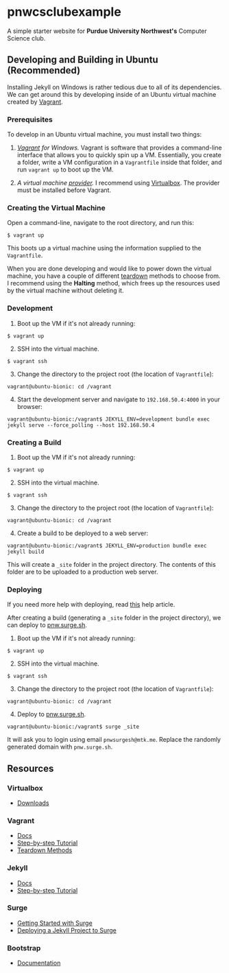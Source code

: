 # pnwcsclubexample

A simple starter website for **Purdue University Northwest's** Computer Science club.  

## Developing and Building in Ubuntu (Recommended)

Installing Jekyll on Windows is rather tedious due to all of its dependencies.  We can get around this by developing inside of an Ubuntu
virtual machine created by [Vagrant](https://www.vagrantup.com/).

### Prerequisites

To develop in an Ubuntu virtual machine, you must install two things:

1. _[Vagrant](https://www.vagrantup.com/downloads.html) for Windows._  Vagrant is software that provides a command-line interface that allows you to quickly spin up a VM.  Essentially, you create a folder, write a VM configuration in a `Vagrantfile` inside that folder, and run `vagrant up` to boot up the VM.

2. _A virtual machine [provider](https://www.vagrantup.com/intro/getting-started/providers.html)._  I recommend using [Virtualbox](https://www.virtualbox.org/).  The provider must be installed before Vagrant.

### Creating the Virtual Machine

Open a command-line, navigate to the root directory, and run this:

```
$ vagrant up
```

This boots up a virtual machine using the information supplied to the `Vagrantfile`.

When you are done developing and would like to power down the virtual machine, you have a couple of different [teardown](https://www.vagrantup.com/intro/getting-started/teardown.html) methods to choose from.  I recommend using the **Halting** method, which frees up the resources used by the virtual machine without deleting it.

### Development

1. Boot up the VM if it's not already running:

```
$ vagrant up
```

2. SSH into the virtual machine.

```
$ vagrant ssh
```

3. Change the directory to the project root (the location of `Vagrantfile`):

```
vagrant@ubuntu-bionic: cd /vagrant
```

4. Start the development server and navigate to `192.168.50.4:4000` in your browser:

```
vagrant@ubuntu-bionic:/vagrant$ JEKYLL_ENV=development bundle exec jekyll serve --force_polling --host 192.168.50.4
```

### Creating a Build

1. Boot up the VM if it's not already running:

```
$ vagrant up
```

2. SSH into the virtual machine.

```
$ vagrant ssh
```

3. Change the directory to the project root (the location of `Vagrantfile`):

```
vagrant@ubuntu-bionic: cd /vagrant
```

4. Create a build to be deployed to a web server:

```
vagrant@ubuntu-bionic:/vagrant$ JEKYLL_ENV=production bundle exec jekyll build
```

This will create a `_site` folder in the project directory.  The contents of this folder are to be uploaded to a production web server.

### Deploying

If you need more help with deploying, read [this](https://surge.sh/help/deploying-a-jekyll-project) help article.

After creating a build (generating a `_site` folder in the project directory), we can deploy to [pnw.surge.sh](https://pnw.surge.sh/).

1. Boot up the VM if it's not already running:

```
$ vagrant up
```

2. SSH into the virtual machine.

```
$ vagrant ssh
```

3. Change the directory to the project root (the location of `Vagrantfile`):

```
vagrant@ubuntu-bionic: cd /vagrant
```

4. Deploy to [pnw.surge.sh](https://pnw.surge.sh/).

```
vagrant@ubuntu-bionic:/vagrant$ surge _site 
```

It will ask you to login using email `pnwsurgesh@mtk.me`.  Replace the randomly generated domain with `pnw.surge.sh`.

## Resources

### Virtualbox
- [Downloads](https://www.virtualbox.org/wiki/Downloads)

### Vagrant
- [Docs](https://www.vagrantup.com/docs/index.html)
- [Step-by-step Tutorial](https://www.vagrantup.com/intro/getting-started/index.html)
- [Teardown Methods](https://www.vagrantup.com/intro/getting-started/teardown.html)

### Jekyll
- [Docs](https://jekyllrb.com/docs/)
- [Step-by-step Tutorial](https://jekyllrb.com/docs/step-by-step/01-setup/)

### Surge
- [Getting Started with Surge](https://surge.sh/help/getting-started-with-surge)
- [Deploying a Jekyll Project to Surge](https://surge.sh/help/deploying-a-jekyll-project)

### Bootstrap
- [Documentation](https://getbootstrap.com/docs/4.4/getting-started/introduction/)